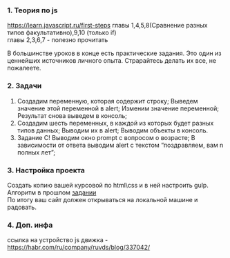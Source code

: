 ### 1. Теория по js

https://learn.javascript.ru/first-steps
главы 1,4,5,8(Сравнение разных типов факультативно),9,10 (только if)  
главы 2,3,6,7 - полезно прочитать

В большинстве уроков в конце есть практические задания. Это один из ценнейших источников личного опыта. Страрайтесь делать их все, не пожалеете.

### 2. Задачи

1. Создадим переменную, которая содержит строку;
   Выведем значение этой переменной в alert;
   Изменим значение переменной;
   Результат снова выведем в консоль;
2. Создадим шесть переменных, в каждой из которых будет разных типов данных;
   Выводим их в alert;
   Выводим объекты в консоль.
3. Задание C!
   Выводим окно prompt с вопросом о возрасте;
   В зависимости от ответа выводим alert с текстом “поздравляем, вам n полных лет”;

### 3. Настройка проекта

Создать копию вашей курсовой по html\css и в ней настроить gulp. Алгоритм в прошлом [задании](https://github.com/jathpr/tms_sandbox/blob/master/HomeWork/lesson1.md)  
По итогу ваш сайт должен открываться на локальной машине и радовать.

### 4. Доп. инфа

ссылка на устройство js движка - https://habr.com/ru/company/ruvds/blog/337042/
